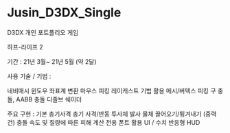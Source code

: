 # Jusin_D3DX_Single
D3DX 개인 포트폴리오 게임 

하프-라이프 2 


기간 : 21년 3월~ 21년 5월 (약 2달)

사용 기술 / 기법 :

네비매시
윈도우 좌표계 변환 마우스 피킹
레이캐스트 기법 활용 메시/버텍스 피킹
구 충돌, AABB 충돌
디졸브 쉐이더


주요 구현 :
기본 총기사격
총기 사격/반동
투사체 발사
물체 끌어오기/튕겨내기 (중력건)
충돌 속도 및 질량에 따른 피해 계산
전용 폰트 활용 UI / 수치 반응형 HUD
